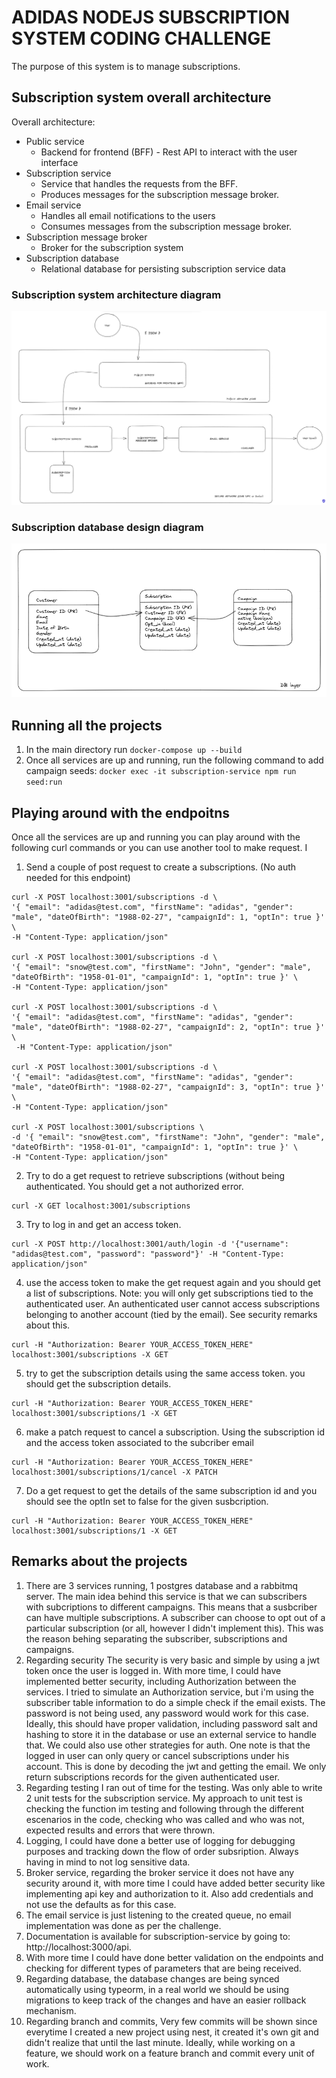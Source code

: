 # ADIDAS NODEJS SUBSCRIPTION SYSTEM CODING CHALLENGE

The purpose of this system is to manage subscriptions.

## Subscription system overall architecture
Overall architecture:
- Public service
  - Backend for frontend (BFF) - Rest API to interact with the user interface
- Subscription service
  - Service that handles the requests from the BFF.
  - Produces messages for the subscription message broker.
- Email service
  - Handles all email notifications to the users
  - Consumes messages from the subscription message broker.
- Subscription message broker
  - Broker for the subscription system
- Subscription database
  - Relational database for persisting subscription service data

### Subscription system architecture diagram
![Subscription system architecture](./images/system_architecture.png)

### Subscription database design diagram
![Subscription database design](./images/db_design.png)

## Running all the projects

1. In the main directory run 
  `docker-compose up --build`
2. Once all services are up and running, run the following command to add campaign seeds: 
  `docker exec -it subscription-service npm run seed:run`
## Playing around with the endpoitns
Once all the services are up and running you can play around with the following curl commands or you can use another tool to make request. I
1. Send a couple of post request to create a subscriptions. (No auth needed for this endpoint)
```
curl -X POST localhost:3001/subscriptions -d \
'{ "email": "adidas@test.com", "firstName": "adidas", "gender": "male", "dateOfBirth": "1988-02-27", "campaignId": 1, "optIn": true }' \
-H "Content-Type: application/json"

curl -X POST localhost:3001/subscriptions -d \
'{ "email": "snow@test.com", "firstName": "John", "gender": "male", "dateOfBirth": "1958-01-01", "campaignId": 1, "optIn": true }' \
-H "Content-Type: application/json"

curl -X POST localhost:3001/subscriptions -d \
'{ "email": "adidas@test.com", "firstName": "adidas", "gender": "male", "dateOfBirth": "1988-02-27", "campaignId": 2, "optIn": true }' \
 -H "Content-Type: application/json"

curl -X POST localhost:3001/subscriptions -d \
'{ "email": "adidas@test.com", "firstName": "adidas", "gender": "male", "dateOfBirth": "1988-02-27", "campaignId": 3, "optIn": true }' \
-H "Content-Type: application/json"

curl -X POST localhost:3001/subscriptions \
-d '{ "email": "snow@test.com", "firstName": "John", "gender": "male", "dateOfBirth": "1958-01-01", "campaignId": 1, "optIn": true }' \
-H "Content-Type: application/json"
```

2. Try to do a get request to retrieve subscriptions (without being authenticated. You should get a not authorized error.
  ```
  curl -X GET localhost:3001/subscriptions 
  ```
3. Try to log in and get an access token. 
  ```
  curl -X POST http://localhost:3001/auth/login -d '{"username": "adidas@test.com", "password": "password"}' -H "Content-Type: application/json"
  ```
4. use the access token to make the get request again and you should get a list of subscriptions. Note: you will only get subscriptions tied to the authenticated user. An authenticated user cannot access subscriptions belonging to another account (tied by the email). See security remarks about this.
```
curl -H "Authorization: Bearer YOUR_ACCESS_TOKEN_HERE" localhost:3001/subscriptions -X GET
```
5. try to get the subscription details using the same access token. you should get the subscription details. 
  ```
  curl -H "Authorization: Bearer YOUR_ACCESS_TOKEN_HERE" localhost:3001/subscriptions/1 -X GET
  ```
6. make a patch request to cancel a subscription. Using the subscription id and the access token associated to the subcriber email
  ```
  curl -H "Authorization: Bearer YOUR_ACCESS_TOKEN_HERE" localhost:3001/subscriptions/1/cancel -X PATCH
  ```
7. Do a get request to get the details of the same subscription id and you should see the optIn set to false for the given susbcription.
  ```
  curl -H "Authorization: Bearer YOUR_ACCESS_TOKEN_HERE" localhost:3001/subscriptions/1 -X GET
  ```
## Remarks about the projects
1. There are 3 services running, 1 postgres database and a rabbitmq server. The main idea behind this service is that we can subscribers with subcriptions to different campaigns. This means that a susbcriber can have multiple subscriptions. A subscriber can choose to opt out of a particular subscription (or all, however I didn't implement this). This was the reason behing separating the subscriber, subscriptions and campaigns.
2. Regarding security
The security is very basic and simple by using a jwt token once the user is logged in. With more time, I could have implemented better security, including Authorization between the services. I tried to simulate an Authorization service, but i'm using the subscriber table information to do a simple check if the email exists. The password is not being used, any password would work for this case. Ideally, this should have proper validation, including password salt and hashing to store it in the database or use an external service to handle that. We could also use other strategies for auth. One note is that the logged in user can only query or cancel subscriptions under his account. This is done by decoding the jwt and getting the email. We only return subscriptions records for the given authenticated user.
3. Regarding testing I ran out of time for the testing. Was only able to write 2 unit tests for the subscription service. My approach to unit test is checking the function im testing and following through the different escenarios in the code, checking who was called and who was not, expected results and errors that were thrown.
4. Logging, I could have done a better use of logging for debugging purposes and tracking down the flow of order subsription. Always having in mind to not log sensitive data.
5. Broker service, regarding the broker service it does not have any security around it, with more time I could have added better security like implementing api key and authorization to it. Also add credentials and not use the defaults as for this case. 
6. The email service is just listening to the created queue, no email implementation was done as per the challenge.
7. Documentation is available for subscription-service by going to: http://localhost:3000/api.
8. With more time I could have done better validation on the endpoints and checking for different types of parameters that are being received.
9. Regarding database, the database changes are being synced automatically using typeorm, in a real world we should be using migrations to keep track of the changes and have an easier rollback mechanism.
9. Regarding branch and commits, Very few commits will be shown since everytime I created a new project using nest, it created it's own git and didn't realize that until the last minute. Ideally, while working on a feature, we should work on a feature branch and commit every unit of work.

